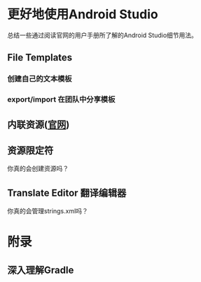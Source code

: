 # 更好地使用Android Studio
总结一些通过阅读官网的用户手册所了解的Android Studio细节用法。

## File Templates
### 创建自己的文本模板
### export/import 在团队中分享模板

## 内联资源([官网](https://developer.android.com/guide/topics/resources/complex-xml-resources.html))

## 资源限定符
你真的会创建资源吗？

## Translate Editor 翻译编辑器
你真的会管理strings.xml吗？



# 附录
## 深入理解Gradle


